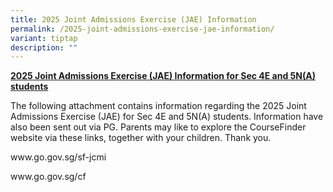 ```yaml
---
title: 2025 Joint Admissions Exercise (JAE) Information
permalink: /2025-joint-admissions-exercise-jae-information/
variant: tiptap
description: ""
---
```

<p><strong><u>2025 Joint Admissions Exercise (JAE) Information for Sec 4E and 5N(A) students</u></strong>
</p>
<p>The following attachment contains information regarding the 2025 Joint
Admissions Exercise (JAE) for Sec 4E and 5N(A) students. Information have
also been sent out via PG. Parents may like to explore the CourseFinder
website via these links, together with your children. Thank you.</p>
<p></p>
<p><a rel="noopener noreferrer nofollow" target="_blank">www.go.gov.sg/sf-jcmi</a>
</p>
<p><a rel="noopener noreferrer nofollow" target="_blank">www.go.gov.sg/cf</a>
</p>